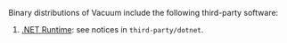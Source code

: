 Binary distributions of Vacuum include the following third-party software:

1. [.NET Runtime][dotnet/runtime]: see notices in `third-party/dotnet`.

[dotnet/runtime]: https://github.com/dotnet/runtime/
